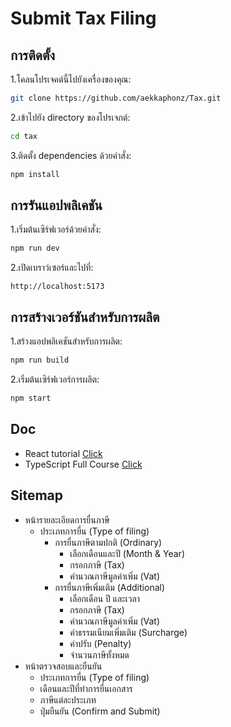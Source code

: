 # Submit Tax Filing


## การติดตั้ง

1.โคลนโปรเจคต์นี้ไปยังเครื่องของคุณ:

```bash
git clone https://github.com/aekkaphonz/Tax.git
```
2.เข้าไปยัง directory ของโปรเจกต์:

```bash
cd tax
```
3.ติดตั้ง dependencies ด้วยคำสั่ง:
```bash
npm install
```
## การรันแอปพลิเคชัน
1.เริ่มต้นเซิร์ฟเวอร์ด้วยคำสั่ง:
```bash
npm run dev
```
2.เปิดเบราว์เซอร์และไปที่:

`http://localhost:5173`


## การสร้างเวอร์ชันสำหรับการผลิต
1.สร้างแอปพลิเคชันสำหรับการผลิต:
```bash
npm run build
```
2.เริ่มต้นเซิร์ฟเวอร์การผลิต:
```bash
npm start
```
## Doc
- React tutorial
[Click](https://youtu.be/4tzmynf93p8?si=KH1qEM15xiY1xz3t)
- TypeScript Full Course [Click](https://youtu.be/iJkaAJUzeWQ?si=ptwjpPR80QzZf5js)

## Sitemap
- หน้ารายละเอียดการยื่นภาษี
  - ประเภทการยื่น (Type of filing)
    - การยื่นภาษีตามปกติ (Ordinary)
      - เลือกเดือนและปี (Month & Year)
      - กรอกภาษี (Tax)
      - คำนวณภาษีมูลค่าเพิ่ม (Vat)
    - การยื่นภาษีเพิ่มเติม (Additional)
      - เลือกเดือน ปี และเวลา
      - กรอกภาษี (Tax)
      - คำนวณภาษีมูลค่าเพิ่ม (Vat)
      - ค่าธรรมเนียมเพิ่มเติม (Surcharge)
      - ค่าปรับ (Penalty)
      - จำนวนภาษีทั้งหมด
- หน้าตรวจสอบและยืนยัน
  - ประเภทการยื่น (Type of filing)
  - เดือนและปีที่ทำการยื่นเอกสาร
  - ภาษีแต่ละประเภท
  - ปุ่มยืนยัน (Confirm and Submit)

  